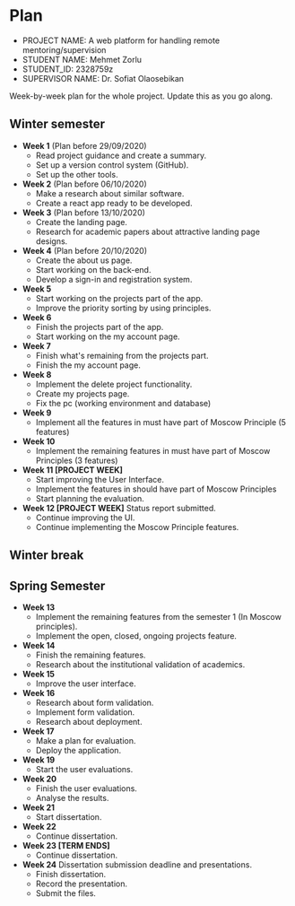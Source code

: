 # Plan

* PROJECT NAME: A web platform for handling remote mentoring/supervision
* STUDENT NAME: Mehmet Zorlu
* STUDENT_ID: 2328759z
* SUPERVISOR NAME: Dr. Sofiat Olaosebikan 

Week-by-week plan for the whole project. Update this as you go along.

## Winter semester

* **Week 1** (Plan before 29/09/2020)
  * Read project guidance and create a summary.
  * Set up a version control system (GitHub).
  * Set up the other tools. 
* **Week 2** (Plan before 06/10/2020)
  * Make a research about similar software.
  * Create a react app ready to be developed.
* **Week 3** (Plan before 13/10/2020)
  * Create the landing page.
  * Research for academic papers about attractive landing page designs.
* **Week 4** (Plan before 20/10/2020)
  * Create the about us page.
  * Start working on the back-end.
  * Develop a sign-in and registration system.
* **Week 5**
  * Start working on the projects part of the app.
  * Improve the priority sorting by using principles. 
* **Week 6**
  * Finish the projects part of the app.
  * Start working on the my account page. 
* **Week 7**
  * Finish what's remaining from the projects part.
  * Finish the my account page.
* **Week 8**
  * Implement the delete project functionality.
  * Create my projects page. 
  * Fix the pc (working environment and database) 
* **Week 9**
  * Implement all the features in must have part of Moscow Principle (5 features) 
* **Week 10**
  * Implement the remaining features in must have part of Moscow Principles (3 features)
* **Week 11 [PROJECT WEEK]**
  * Start improving the User Interface. 
  * Implement the features in should have part of Moscow Principles 
  * Start planning the evaluation. 
* **Week 12 [PROJECT WEEK]** Status report submitted.
  * Continue improving the UI.
  * Continue implementing the Moscow Principle features. 

## Winter break

## Spring Semester

* **Week 13**
  * Implement the remaining features from the semester 1 (In Moscow principles).
  * Implement the open, closed, ongoing projects feature. 
* **Week 14**
  * Finish the remaining features. 
  * Research about the institutional validation of academics. 
* **Week 15**
  * Improve the user interface. 
* **Week 16**
  * Research about form validation. 
  * Implement form validation. 
  * Research about deployment.
* **Week 17**
  * Make a plan for evaluation. 
  * Deploy the application.
* **Week 19**
  * Start the user evaluations.
* **Week 20**
  * Finish the user evaluations.
  * Analyse the results.
* **Week 21**
  * Start dissertation.
* **Week 22**
  * Continue dissertation.
* **Week 23 [TERM ENDS]**
  * Continue dissertation.
* **Week 24** Dissertation submission deadline and presentations.
  * Finish dissertation.
  * Record the presentation.
  * Submit the files.
